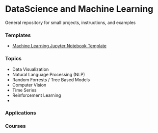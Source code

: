 # DataScience and Machine Learning
General repository for small projects, instructions, and examples

### Templates
- [Machine Learning Jupyter Notebook Template](https://github.com/sengstacken/DataScience/blob/master/machine_learning_template.ipynb)

### Topics
- Data Visualization
- Natural Language Processing (NLP)
- Random Forrests / Tree Based Models
- Computer Vision
- Time Series
- Reinforcement Learning
- 

### Applications

### Courses 

